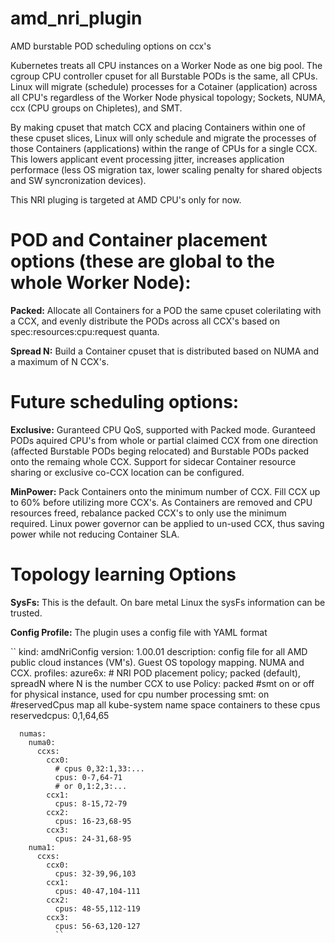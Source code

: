 # amd_nri_plugin
AMD burstable POD scheduling options on ccx's


Kubernetes treats all CPU instances on a Worker Node as one big pool. The cgroup CPU controller cpuset for all Burstable PODs is the same, all CPUs. Linux will migrate (schedule) processes for a Cotainer (application) across all CPU's regardless of the Worker Node physical topology; Sockets, NUMA, ccx (CPU groups on Chipletes), and SMT.

By making cpuset that match CCX and placing Containers within one of these cpuset slices, Linux will only schedule and migrate the processes of those Containers (applications) within the range of CPUs for a single CCX. This lowers applicant event processing jitter, increases application performace (less OS migration tax, lower scaling penalty for shared objects and SW syncronization devices). 

This NRI pluging is targeted at AMD CPU's only for now. 

# POD and Container placement options (these are global to the whole Worker Node):

**Packed:** Allocate all Containers for a POD the same cpuset colerilating with a CCX, and evenly distribute the PODs across all CCX's based on spec:resources:cpu:request quanta.

**Spread N:** Build a Container cpuset that is distributed based on NUMA and a maximum of N CCX's.


# Future scheduling options:

**Exclusive:** Guranteed CPU QoS, supported with Packed mode. Guranteed PODs aquired CPU's from whole or partial claimed CCX from one direction (affected Burstable PODs beging relocated) and Burstable PODs packed onto the remaing whole CCX. Support for sidecar Container resource sharing or exclusive co-CCX location can be configured.

**MinPower:** Pack Containers onto the minimum number of CCX. Fill CCX up to 60% before utilizing more CCX's. As Containers are removed and CPU resources freed, rebalance packed CCX's to only use the minimum required. Linux power governor can be applied to un-used CCX, thus saving power while not reducing Container SLA.

# Topology learning Options

**SysFs:** This is the default. On bare metal Linux the sysFs information can be trusted.

**Config Profile:** The plugin uses a config file with YAML format

``
kind: amdNriConfig
version: 1.00.01
description: config file for all AMD public cloud instances (VM's). Guest OS
  topology mapping. NUMA and CCX.
profiles:
  azure6x:
      # NRI POD placement policy; packed (default), spreadN where N is the number CCX to use 
      Policy: packed
      #smt on or off for physical instance, used for cpu number processing
      smt: on
      #reservedCpus  map all kube-system name space containers to these cpus
      reservedcpus: 0,1,64,65
         
      numas:
        numa0: 
          ccxs:
            ccx0:
              # cpus 0,32:1,33:...
              cpus: 0-7,64-71
              # or 0,1:2,3:...
            ccx1: 
              cpus: 8-15,72-79
            ccx2:
              cpus: 16-23,68-95
            ccx3:
              cpus: 24-31,68-95
        numa1:
          ccxs:
            ccx0:
              cpus: 32-39,96,103
            ccx1:
              cpus: 40-47,104-111
            ccx2:
              cpus: 48-55,112-119
            ccx3:
              cpus: 56-63,120-127
              ``